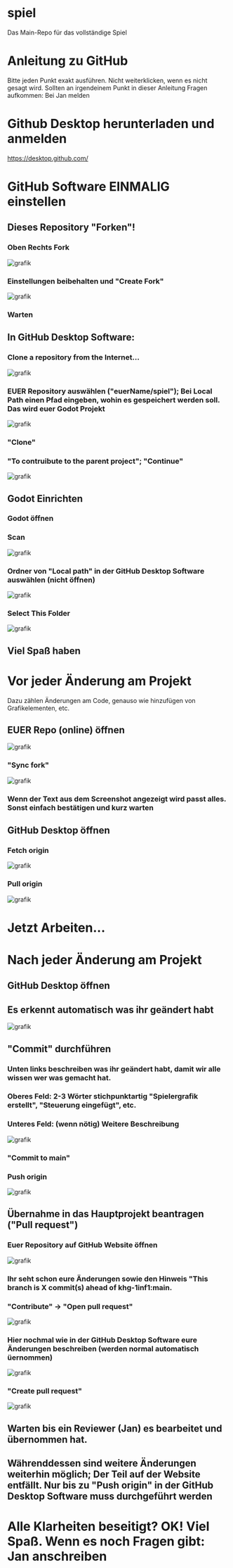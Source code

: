 # spiel
Das Main-Repo für das vollständige Spiel

# Anleitung zu GitHub
Bitte jeden Punkt exakt ausführen. Nicht weiterklicken, wenn es nicht gesagt wird.
Sollten an irgendeinem Punkt in dieser Anleitung Fragen aufkommen: Bei Jan melden
# Github Desktop herunterladen und anmelden
https://desktop.github.com/

# GitHub Software EINMALIG einstellen
## Dieses Repository "Forken"!
### Oben Rechts Fork
![grafik](https://github.com/khg-1inf1/spiel/assets/46094961/cb600603-c552-44a3-91fc-b0d08823fba5)
### Einstellungen beibehalten und "Create Fork"
![grafik](https://github.com/khg-1inf1/spiel/assets/46094961/cb600603-c552-44a3-91fc-b0d08823fba5)
### Warten
## In GitHub Desktop Software:
### Clone a repository from the Internet...
![grafik](https://github.com/khg-1inf1/spiel/assets/46094961/c8667216-45f3-4224-b14b-c91ff884ebca)
### EUER Repository auswählen ("euerName/spiel"); Bei Local Path einen Pfad eingeben, wohin es gespeichert werden soll. Das wird euer Godot Projekt
![grafik](https://github.com/khg-1inf1/spiel/assets/46094961/0468208e-bf4e-47aa-b706-ac4766fa7fff)
### "Clone"

### "To contruibute to the parent project"; "Continue"
![grafik](https://github.com/khg-1inf1/spiel/assets/46094961/5c85ba66-2185-49ed-bcf2-f2e80bf1e6ab)

## Godot Einrichten
### Godot öffnen
### Scan
![grafik](https://github.com/khg-1inf1/spiel/assets/46094961/cb9a8f87-44e5-4b1b-809c-71f4b7a82df0)
### Ordner von "Local path" in der GitHub Desktop Software auswählen (nicht öffnen)
![grafik](https://github.com/khg-1inf1/spiel/assets/46094961/4af7a6ef-e13b-4cb1-8b8f-0e25d374a871)
### Select This Folder
![grafik](https://github.com/khg-1inf1/spiel/assets/46094961/41caf680-8821-4e3e-b300-96f53f03b21b)
## Viel Spaß haben

# Vor jeder Änderung am Projekt
Dazu zählen Änderungen am Code, genauso wie hinzufügen von Grafikelementen, etc.

## EUER Repo (online) öffnen
![grafik](https://github.com/khg-1inf1/spiel/assets/46094961/84b8bc70-1180-403a-95d4-bda59bbef61d)
### "Sync fork"
![grafik](https://github.com/khg-1inf1/spiel/assets/46094961/486f9a43-3a78-469d-92b5-02ac8dbd2bc2)
### Wenn der Text aus dem Screenshot angezeigt wird passt alles. Sonst einfach bestätigen und kurz warten

## GitHub Desktop öffnen
### Fetch origin
![grafik](https://github.com/khg-1inf1/spiel/assets/46094961/e5dd0a37-75de-448b-a989-7bbda6db666d)
### Pull origin
![grafik](https://github.com/khg-1inf1/spiel/assets/46094961/805b71e6-9579-4aef-9cf1-448cd9522949)

# Jetzt Arbeiten...

# Nach jeder Änderung am Projekt

## GitHub Desktop öffnen
## Es erkennt automatisch was ihr geändert habt
![grafik](https://github.com/khg-1inf1/spiel/assets/46094961/7bfb2f4f-e771-48ba-bf72-9bc5dfa6073e)
## "Commit" durchführen
### Unten links beschreiben was ihr geändert habt, damit wir alle wissen wer was gemacht hat.
### Oberes Feld: 2-3 Wörter stichpunktartig "Spielergrafik erstellt", "Steuerung eingefügt", etc.
### Unteres Feld: (wenn nötig) Weitere Beschreibung
![grafik](https://github.com/khg-1inf1/spiel/assets/46094961/3e000656-226e-46bc-bade-b5997cdfdf79)
### "Commit to main"
### Push origin
![grafik](https://github.com/khg-1inf1/spiel/assets/46094961/c9d0fbef-e8dd-44a8-ac8b-8cfd34378635)
## Übernahme in das Hauptprojekt beantragen ("Pull request")
### Euer Repository auf GitHub Website öffnen
![grafik](https://github.com/khg-1inf1/spiel/assets/46094961/4974d585-8a8c-49d4-91f9-fe67cd34aa42)
### Ihr seht schon eure Änderungen sowie den Hinweis "This branch is X commit(s) ahead of khg-1inf1:main.
### "Contribute" -> "Open pull request"
![grafik](https://github.com/khg-1inf1/spiel/assets/46094961/0ac0c029-b17a-4451-b705-fe482df8e69d)
### Hier nochmal wie in der GitHub Desktop Software eure Änderungen beschreiben (werden normal automatisch üernommen)
![grafik](https://github.com/khg-1inf1/spiel/assets/46094961/ab216bda-0e44-4a67-be59-302ab75dd36f)
### "Create pull request"
![grafik](https://github.com/khg-1inf1/spiel/assets/46094961/3cecbb19-5be4-4726-a6a1-cc51cf5e6eb1)
## Warten bis ein Reviewer (Jan) es bearbeitet und übernommen hat.
## Währenddessen sind weitere Änderungen weiterhin möglich; Der Teil auf der Website entfällt. Nur bis zu "Push origin" in der GitHub Desktop Software muss durchgeführt werden

# Alle Klarheiten beseitigt? OK! Viel Spaß. Wenn es noch Fragen gibt: Jan anschreiben
